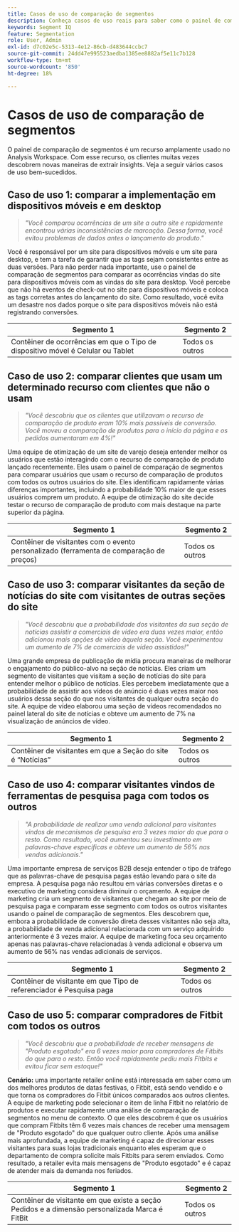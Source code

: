 ```yaml
---
title: Casos de uso de comparação de segmentos
description: Conheça casos de uso reais para saber como o painel de comparação de segmentos pode ser usado para obter insights sobre a estratégia de marketing.
keywords: Segment IQ
feature: Segmentation
role: User, Admin
exl-id: d7c02e5c-5313-4e12-86cb-d483644ccbc7
source-git-commit: 24dd47e995523aedba1385ee8882af5e11c7b128
workflow-type: tm+mt
source-wordcount: '850'
ht-degree: 18%

---
```


# Casos de uso de comparação de segmentos

O painel de comparação de segmentos é um recurso amplamente usado no Analysis Workspace. Com esse recurso, os clientes muitas vezes descobrem novas maneiras de extrair insights. Veja a seguir vários casos de uso bem-sucedidos.

## Caso de uso 1: comparar a implementação em dispositivos móveis e em desktop

> *&quot;Você comparou ocorrências de um site a outro site e rapidamente encontrou várias inconsistências de marcação. Dessa forma, você evitou problemas de dados antes o lançamento do produto.&quot;*

Você é responsável por um site para dispositivos móveis e um site para desktop, e tem a tarefa de garantir que as tags sejam consistentes entre as duas versões. Para não perder nada importante, use o painel de comparação de segmentos para comparar as ocorrências vindas do site para dispositivos móveis com as vindas do site para desktop. Você percebe que não há eventos de check-out no site para dispositivos móveis e coloca as tags corretas antes do lançamento do site. Como resultado, você evita um desastre nos dados porque o site para dispositivos móveis não está registrando conversões.

| Segmento 1 | Segmento 2 |
|--- |--- |
| Contêiner de ocorrências em que o Tipo de dispositivo móvel é Celular ou Tablet | Todos os outros |

## Caso de uso 2: comparar clientes que usam um determinado recurso com clientes que não o usam

> *&quot;Você descobriu que os clientes que utilizavam o recurso de comparação de produto eram 10% mais passíveis de conversão. Você moveu a comparação de produtos para o início da página e os pedidos aumentaram em 4%!&quot;*

Uma equipe de otimização de um site de varejo deseja entender melhor os usuários que estão interagindo com o recurso de comparação de produto lançado recentemente. Eles usam o painel de comparação de segmentos para comparar usuários que usam o recurso de comparação de produtos com todos os outros usuários do site. Eles identificam rapidamente várias diferenças importantes, incluindo a probabilidade 10% maior de que esses usuários comprem um produto. A equipe de otimização do site decide testar o recurso de comparação de produto com mais destaque na parte superior da página.

| Segmento 1 | Segmento 2 |
|--- |--- |
| Contêiner de visitantes com o evento personalizado (ferramenta de comparação de preços) | Todos os outros |

## Caso de uso 3: comparar visitantes da seção de notícias do site com visitantes de outras seções do site

> *&quot;Você descobriu que a probabilidade dos visitantes da sua seção de notícias assistir a comerciais de vídeo era duas vezes maior, então adicionou mais opções de vídeo àquela seção. Você experimentou um aumento de 7% de comerciais de vídeo assistidos!&quot;*

Uma grande empresa de publicação de mídia procura maneiras de melhorar o engajamento do público-alvo na seção de notícias. Eles criam um segmento de visitantes que visitam a seção de notícias do site para entender melhor o público de notícias. Eles percebem imediatamente que a probabilidade de assistir aos vídeos de anúncio é duas vezes maior nos usuários dessa seção do que nos visitantes de qualquer outra seção do site. A equipe de vídeo elaborou uma seção de vídeos recomendados no painel lateral do site de notícias e obteve um aumento de 7% na visualização de anúncios de vídeo.

| Segmento 1 | Segmento 2 |
|--- |--- |
| Contêiner de visitantes em que a Seção do site é “Notícias” | Todos os outros |

## Caso de uso 4: comparar visitantes vindos de ferramentas de pesquisa paga com todos os outros

> *&quot;A probabilidade de realizar uma venda adicional para visitantes vindos de mecanismos de pesquisa era 3 vezes maior do que para o resto. Como resultado, você aumentou seu investimento em palavras-chave específicas e obteve um aumento de 56% nas vendas adicionais.&quot;*

Uma importante empresa de serviços B2B deseja entender o tipo de tráfego que as palavras-chave de pesquisa pagas estão levando para o site da empresa. A pesquisa paga não resultou em várias conversões diretas e o executivo de marketing considera diminuir o orçamento. A equipe de marketing cria um segmento de visitantes que chegam ao site por meio de pesquisa paga e comparam esse segmento com todos os outros visitantes usando o painel de comparação de segmentos. Eles descobrem que, embora a probabilidade de conversão direta desses visitantes não seja alta, a probabilidade de venda adicional relacionada com um serviço adquirido anteriormente é 3 vezes maior. A equipe de marketing foca seu orçamento apenas nas palavras-chave relacionadas à venda adicional e observa um aumento de 56% nas vendas adicionais de serviços.

| Segmento 1 | Segmento 2 |
|--- |--- |
| Contêiner de visitante em que Tipo de referenciador é Pesquisa paga | Todos os outros |

## Caso de uso 5: comparar compradores de Fitbit com todos os outros

> *&quot;Você descobriu que a probabilidade de receber mensagens de &quot;Produto esgotado&quot; era 6 vezes maior para compradores de Fitbits do que para o resto. Então você rapidamente pediu mais Fitbits e evitou ficar sem estoque!&quot;*

**Cenário:** uma importante retailer online está interessada em saber como um dos melhores produtos de datas festivas, o Fitbit, está sendo vendido e o que torna os compradores do Fitbit únicos comparados aos outros clientes. A equipe de marketing pode selecionar o item de linha Fitbit no relatório de produtos e executar rapidamente uma análise de comparação de segmentos no menu de contexto. O que eles descobrem é que os usuários que compram Fitbits têm 6 vezes mais chances de receber uma mensagem de &quot;Produto esgotado&quot; do que qualquer outro cliente. Após uma análise mais aprofundada, a equipe de marketing é capaz de direcionar esses visitantes para suas lojas tradicionais enquanto eles esperam que o departamento de compra solicite mais Fitbits para serem enviados. Como resultado, a retailer evita mais mensagens de &quot;Produto esgotado&quot; e é capaz de atender mais da demanda nos feriados.

| Segmento 1 | Segmento 2 |
|--- |--- |
| Contêiner de visitante em que existe a seção Pedidos e a dimensão personalizada Marca é FitBit | Todos os outros |
